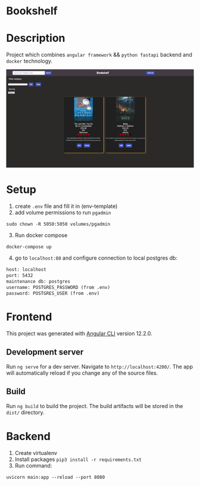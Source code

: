 # Bookshelf

# Description
Project which combines `angular framework` && `python fastapi` backend and `docker` technology.

![home](home.png)

# Setup

1. create `.env` file and fill it in (env-template)
2. add volume permissions to run `pgadmin`


```
sudo chown -R 5050:5050 volumes/pgadmin
```

3. Run docker compose
```
docker-compose up
```


4. go to `localhost:80` and configure connection to local postgres db:
```
host: localhost
port: 5432
maintenance db: postgres
username: POSTGRES_PASSWORD (from .env)
password: POSTGRES_USER (from .env)
```

# Frontend


This project was generated with [Angular CLI](https://github.com/angular/angular-cli) version 12.2.0.

## Development server

Run `ng serve` for a dev server. Navigate to `http://localhost:4200/`. The app will automatically reload if you change any of the source files.

## Build

Run `ng build` to build the project. The build artifacts will be stored in the `dist/` directory.



# Backend

1. Create virtualenv
2. Install packages `pip3 install -r requirements.txt`
3. Run command:
```
uvicorn main:app --reload --port 8080
```
